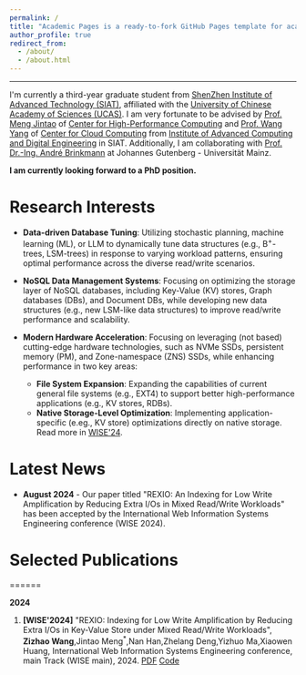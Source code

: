 ```yaml
---
permalink: /
title: "Academic Pages is a ready-to-fork GitHub Pages template for academic personal websites"
author_profile: true
redirect_from: 
  - /about/
  - /about.html
---
```


---
I'm currently a third-year graduate student from [ShenZhen Institute of Advanced Technology (SIAT)](https://english.siat.ac.cn/), affiliated with the [University of Chinese Academy of Sciences (UCAS)](https://english.ucas.ac.cn/). I am very fortunate to be advised by [Prof. Meng Jintao](http://210.75.252.46/jintao/) of [Center for High-Performance Computing](https://hpcc.siat.ac.cn/) and [Prof. Wang Yang](https://people.ucas.edu.cn/~yangwang) of [Center for Cloud Computing](http://cloud.siat.ac.cn/cloud/) from [Institute of Advanced Computing and Digital Engineering](http://english.siat.cas.cn/SI2017/IACDE2017/) in SIAT. Additionally, I am collaborating with [Prof. Dr.-Ing. André Brinkmann](https://research.zdv.uni-mainz.de/people/andre-brinkmann/) at Johannes Gutenberg - Universität Mainz.

**I am currently looking forward to a PhD position.**

Research Interests
======

- **Data-driven Database Tuning**: Utilizing stochastic planning, machine learning (ML), or LLM to dynamically tune data structures (e.g., B<sup>+</sup>-trees, LSM-trees) in response to varying workload patterns, ensuring optimal performance across the diverse read/write scenarios.

- **NoSQL Data Management Systems**: Focusing on optimizing the storage layer of NoSQL databases, including Key-Value (KV) stores, Graph databases (DBs), and Document DBs, while developing new data structures (e.g., new LSM-like data structures) to improve read/write performance and scalability.

- **Modern Hardware Acceleration**: Focusing on leveraging (not based) cutting-edge hardware technologies, such as NVMe SSDs, persistent memory (PM), and Zone-namespace (ZNS) SSDs, while enhancing performance in two key areas:
    - **File System Expansion**: Expanding the capabilities of current general file systems (e.g., EXT4) to support better high-performance applications (e.g., KV stores, RDBs).
    - **Native Storage-Level Optimization**: Implementing application-specific (e.eg., KV store) optimizations directly on native storage. Read more in [WISE'24](#wise2024).

Latest News
======
- **August 2024** - Our paper titled "REXIO: An Indexing for Low Write Amplification by Reducing Extra I/Os in Mixed Read/Write Workloads" has been accepted by the International Web Information Systems Engineering conference (WISE 2024).


# Selected Publications

======

**2024**

1.  <a name="wise2024"></a> **[WISE'2024]** "REXIO: Indexing for Low Write Amplification by Reducing Extra I/Os in Key-Value Store under Mixed Read/Write Workloads", **Zizhao Wang**,Jintao Meng<sup>*</sup>,Nan Han,Zhelang Deng,Yizhuo Ma,Xiaowen Huang, International Web Information Systems Engineering conference, main Track (WISE main), 2024. [PDF](#) [Code](https://github.com/Zizhao-Wang/REXIO)